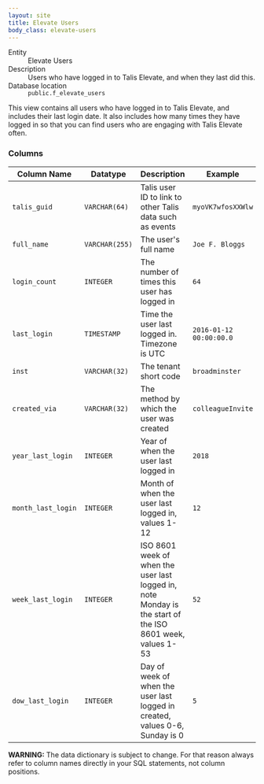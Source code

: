 ```yaml
---
layout: site
title: Elevate Users
body_class: elevate-users
---
```


<dl>
  <dt>Entity</dt>
  <dd>Elevate Users</dd>

  <dt>Description</dt>
  <dd>Users who have logged in to Talis Elevate, and when they last did this.</dd>

  <dt>Database location</dt>
  <dd><code>public.f_elevate_users</code></dd>
</dl>

This view contains all users who have logged in to Talis Elevate, and includes their last login date. It also includes how many times they have logged in so that you can find users who are engaging with Talis Elevate often.

### Columns

| Column Name | Datatype | Description  | Example
| --- | --- | --- | ---------- | 
| `talis_guid` | `VARCHAR(64)` | Talis user ID to link to other Talis data such as events | `myoVK7wfosXXWlw` |
| `full_name` | `VARCHAR(255)` | The user's full name | `Joe F. Bloggs` |
| `login_count` | `INTEGER` | The number of times this user has logged in | `64` |
| `last_login` | `TIMESTAMP` | Time the user last logged in. Timezone is UTC | `2016-01-12 00:00:00.0` |
| `inst` | `VARCHAR(32)` | The tenant short code | `broadminster` |
| `created_via` | `VARCHAR(32)` | The method by which the user was created | `colleagueInvite` |
| `year_last_login` | `INTEGER` | Year of when the user last logged in | `2018` |
| `month_last_login` | `INTEGER` | Month of when the user last logged in, values 1-12 | `12` |
| `week_last_login` | `INTEGER` | ISO 8601 week of when the user last logged in, note Monday is the start of the ISO 8601 week, values 1-53 | `52` |
| `dow_last_login` | `INTEGER` | Day of week of when the user last logged in created, values 0-6, Sunday is 0 | `5` |

**WARNING:** The data dictionary is subject to change. For that reason always refer to column names directly in your SQL statements, not column positions.
